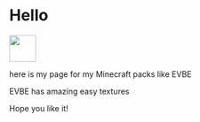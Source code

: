# Hello
<img src="https://s3.bmp.ovh/imgs/2021/09/c9b9a2022ccac802.webp" width="48">

here is my page for my Minecraft packs like EVBE

EVBE has amazing easy textures

Hope you like it!
